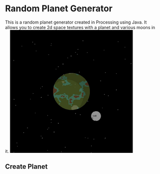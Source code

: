 # Random Planet Generator
This is a random planet generator created in Processing using Java. It allows you to create 2d space textures with a planet and various moons in it.
<img src="Render.jpg" alt="alt text" width="400" height="400">
## Create Planet
